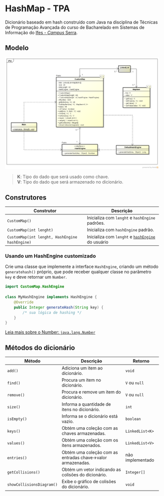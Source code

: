 # HashMap - TPA
Dicionário baseado em hash construído com Java na disciplina de Técnicas de Programação Avançada do curso de Bacharelado em Sistemas de Informação do [Ifes - *Campus* Serra](http://www.serra.ifes.edu.br/).

## Modelo
![model](/docs/class_diagram.png)

>**K**: Tipo do dado que será usado como chave. <br>
**V**: Tipo do dado que será armazenado no dicionário.

## Construtores
|Construtor|Descrição|
|-|-|
|`CustomMap()`|Inicializa com `lenght` e `hashEngine` padrões.|
|`CustomMap(int lenght)`|Inicializa com `hashEngine` padrão.|
|`CustomMap(int lenght, HashEngine hashEngine)`|Inicializa com `lenght` e [`hashEngine`](#usando-um-hashengine-customizado) do usuário|

### Usando um HashEngine customizado

Crie uma classe que implemente a interface `HashEngine`, criando um método `generatehash()` próprio, que pode receber qualquer classe no parâmetro `key` e deve retornar um `Number`.

``` Java
import CustomMap.HashEngine

class MyHashEngine implements HashEngine {
    @Override
    public Integer generateHash(String key) {
        /* sua lógica de hashing */
    }
}

```
[Leia mais sobre o Number: `java.lang.Number`](https://docs.oracle.com/javase/7/docs/api/java/lang/Number.html)

## Métodos do dicionário

|Método|Descrição|Retorno|
|-|-|-|
|`add()`|Adiciona um item ao dicionário.|`void`|
|`find()`|Procura um item no dicionário.|`V` ou `null`|
|`remove()`|Procura e remove um item do dicionário.|`V` ou `null`|
|`size()`|Informa a quantidade de itens no dicionário.|`int`|
|`isEmpty()`|Informa se o dicionário está vazio.|`boolean`|
|`keys()`|Obtém uma coleção com as chaves armazenadas.|`LinkedList<K>`|
|`values()`|Obtém uma coleção com os itens armazenados.|`LinkedList<V>`|
|`entries()`|Obtém uma coleção com as entradas chave->valor armazenadas.|não implementado|
|`getCollisions()`|Obtém um vetor indicando as colisões do dicionário.|`Integer[]`|
|`showCollisionsDiagram()`|Exibe o gráfico de colisões do dicionário.|`void`|
